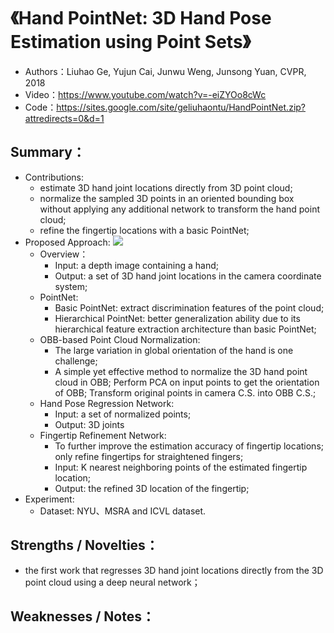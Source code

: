 # 《Hand PointNet: 3D Hand Pose Estimation using Point Sets》
* Authors：Liuhao Ge, Yujun Cai, Junwu Weng, Junsong Yuan, CVPR, 2018
* Video：https://www.youtube.com/watch?v=-eiZYOo8cWc
* Code：https://sites.google.com/site/geliuhaontu/HandPointNet.zip?attredirects=0&d=1
## Summary：
- Contributions:
    * estimate 3D hand joint locations directly from 3D point cloud;
    * normalize the sampled 3D points in an oriented bounding box without applying any additional network to transform the hand point cloud;
    * refine the fingertip locations with a basic PointNet;
- Proposed Approach:
      ![](https://github.com/TerenceCYJ/3D_Pose_Papers/blob/master/Images/3.png)
    * Overview：
        * Input: a depth image containing a hand; 
        * Output: a set of 3D hand joint locations in the camera coordinate system; 
    * PointNet:
        * Basic PointNet: extract discrimination features of the point cloud;
        * Hierarchical PointNet: better generalization ability due to its hierarchical feature extraction architecture than basic PointNet;
    * OBB-based Point Cloud Normalization:
        * The large variation in global orientation of the hand is one challenge;
        * A simple yet effective method to normalize the 3D hand point cloud in OBB; Perform PCA on input points to get the orientation of OBB; Transform original points in camera C.S. into OBB C.S.;
    * Hand Pose Regression Network:
        * Input: a set of normalized points;
        * Output: 3D joints
    * Fingertip Refinement Network:
        * To further improve the estimation accuracy of fingertip locations; only refine fingertips for straightened fingers;
        * Input: K nearest neighboring points of the estimated fingertip location;
        * Output: the refined 3D location of the fingertip;
- Experiment:
    * Dataset: NYU、MSRA and ICVL dataset.
## Strengths / Novelties：
- the first work that regresses 3D hand joint locations directly from the 3D point cloud using a deep neural network；
## Weaknesses / Notes：

